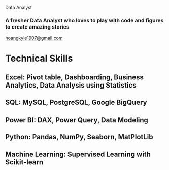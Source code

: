 Data Analyst

### A fresher Data Analyst who loves to play with code and figures to create amazing stories 

 hoangkyle1907@gmail.com
 
# Technical Skills
## Excel: Pivot table, Dashboarding, Business Analytics, Data Analysis using Statistics
## SQL: MySQL, PostgreSQL, Google BigQuery
## Power BI: DAX, Power Query, Data Modeling
## Python: Pandas, NumPy, Seaborn, MatPlotLib
## Machine Learning: Supervised Learning with Scikit-learn
